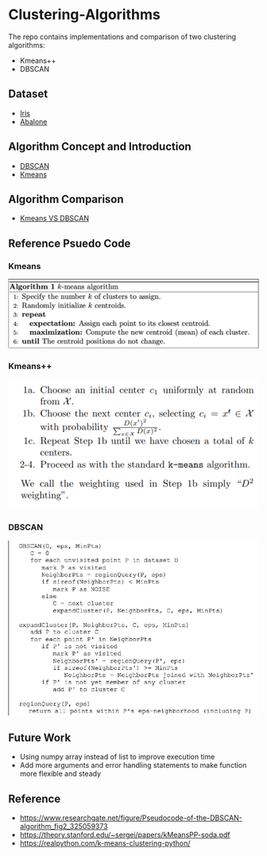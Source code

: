 # Clustering-Algorithms


The repo contains implementations and comparison of two clustering algorithms:
- Kmeans++
- DBSCAN


## Dataset
- [Iris](./data/iris.csv)
- [Abalone](./data/abalone.csv)

## Algorithm Concept and Introduction
- [DBSCAN](./DBSCAN_intro.pptx)
- [Kmeans](./Kmeans_intro.pptx)

## Algorithm Comparison
- [Kmeans VS DBSCAN](./Kmeans_VS_DBSCAN.ipynb)

## Reference Psuedo Code

### Kmeans
![image](./readme_img/kmeans.PNG)

### Kmeans++
![image](./readme_img/kmeans++.PNG)

### DBSCAN
![image](./readme_img/DBSCAN.png)

## Future Work
- Using numpy array instead of list to improve execution time
- Add more arguments and error handling statements to make function more flexible and steady

## Reference
- https://www.researchgate.net/figure/Pseudocode-of-the-DBSCAN-algorithm_fig2_325059373
- https://theory.stanford.edu/~sergei/papers/kMeansPP-soda.pdf
- https://realpython.com/k-means-clustering-python/
